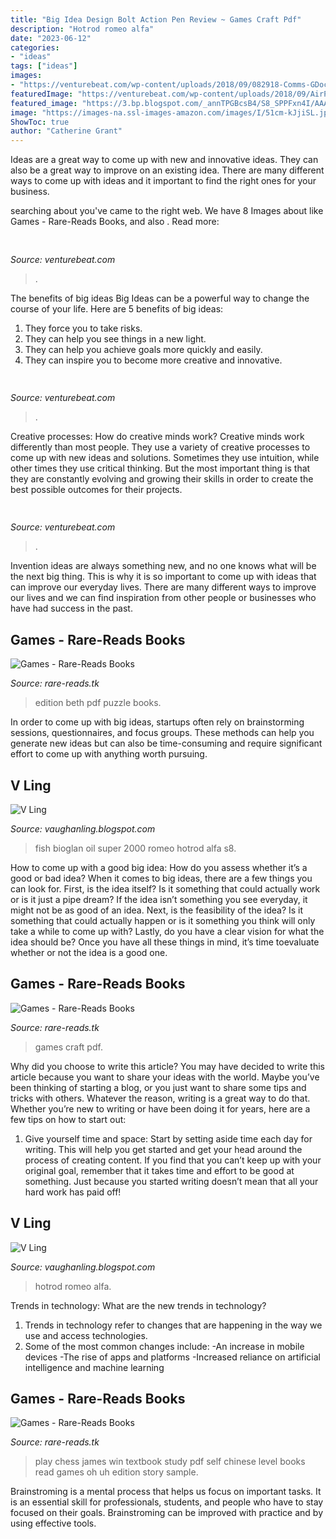 ```yaml
---
title: "Big Idea Design Bolt Action Pen Review ~ Games Craft Pdf"
description: "Hotrod romeo alfa"
date: "2023-06-12"
categories:
- "ideas"
tags: ["ideas"]
images:
- "https://venturebeat.com/wp-content/uploads/2018/09/082918-Comms-GDocs-HDR.png?w=800"
featuredImage: "https://venturebeat.com/wp-content/uploads/2018/09/AirPower.jpg?w=800"
featured_image: "https://3.bp.blogspot.com/_annTPGBcsB4/S8_SPPFxn4I/AAAAAAAADXI/7lfdSGAZhHw/s1600/1-layer-car2.jpg"
image: "https://images-na.ssl-images-amazon.com/images/I/51cm-kJjiSL.jpg"
ShowToc: true
author: "Catherine Grant"
---
```



Ideas are a great way to come up with new and innovative ideas. They can also be a great way to improve on an existing idea. There are many different ways to come up with ideas and it important to find the right ones for your business.

	

		
searching about  you've came to the right web. We have 8 Images about  like Games - Rare-Reads Books,  and also . Read more:
		
    
## 

<img loading=lazy src="https://venturebeat.com/wp-content/uploads/2018/09/AirPower.jpg?w=800" onerror="this.onerror=null;this.src='https://tse4.mm.bing.net/th?id=OIP.77Djx9WEhc1GWJsGwDFtugHaFK&amp;pid=15.1';" alt="">

_Source: venturebeat.com_

>. 

	

The benefits of big ideas
Big Ideas can be a powerful way to change the course of your life. Here are 5 benefits of big ideas:
1. They force you to take risks.
2. They can help you see things in a new light.
3. They can help you achieve goals more quickly and easily.
4. They can inspire you to become more creative and innovative.

    
## 

<img loading=lazy src="https://venturebeat.com/wp-content/uploads/2019/06/shopify-fullfilment-network.png" onerror="this.onerror=null;this.src='https://tse2.mm.bing.net/th?id=OIP.fmKUGeCjVcXOPqKzqQ_hWQHaDM&amp;pid=15.1';" alt="">

_Source: venturebeat.com_

>. 

	

Creative processes: How do creative minds work?
Creative minds work differently than most people. They use a variety of creative processes to come up with new ideas and solutions. Sometimes they use intuition, while other times they use critical thinking. But the most important thing is that they are constantly evolving and growing their skills in order to create the best possible outcomes for their projects.

    
## 

<img loading=lazy src="https://venturebeat.com/wp-content/uploads/2018/09/082918-Comms-GDocs-HDR.png?w=800" onerror="this.onerror=null;this.src='https://tse2.mm.bing.net/th?id=OIP.n5RtJHTSJSf-uY6LARsZIgHaDo&amp;pid=15.1';" alt="">

_Source: venturebeat.com_

>. 

	

Invention ideas are always something new, and no one knows what will be the next big thing. This is why it is so important to come up with ideas that can improve our everyday lives. There are many different ways to improve our lives and we can find inspiration from other people or businesses who have had success in the past.

    
## Games - Rare-Reads Books

<img loading=lazy src="https://images-na.ssl-images-amazon.com/images/I/51HA0D4W74L._SX301_BO1,204,203,200_.jpg" onerror="this.onerror=null;this.src='https://tse1.mm.bing.net/th?id=OIP.jbhlAP8ETk1NN0AgwXqzhwAAAA&amp;pid=15.1';" alt="Games - Rare-Reads Books">

_Source: rare-reads.tk_

>edition beth pdf puzzle books. 

	

In order to come up with big ideas, startups often rely on brainstorming sessions, questionnaires, and focus groups. These methods can help you generate new ideas but can also be time-consuming and require significant effort to come up with anything worth pursuing.

    
## V Ling

<img loading=lazy src="https://4.bp.blogspot.com/_annTPGBcsB4/S8_SOlLInuI/AAAAAAAADXA/zu3RJ0L0yEw/s1600/1+layer+car.jpg" onerror="this.onerror=null;this.src='https://tse4.mm.bing.net/th?id=OIP.aJgJlyurC93ZdvxiE5REGwHaE8&amp;pid=15.1';" alt="V Ling">

_Source: vaughanling.blogspot.com_

>fish bioglan oil super 2000 romeo hotrod alfa s8. 

	

How to come up with a good big idea: How do you assess whether it’s a good or bad idea?
When it comes to big ideas, there are a few things you can look for. First, is the idea itself? Is it something that could actually work or is it just a pipe dream? If the idea isn’t something you see everyday, it might not be as good of an idea. Next, is the feasibility of the idea? Is it something that could actually happen or is it something you think will only take a while to come up with? Lastly, do you have a clear vision for what the idea should be? Once you have all these things in mind, it’s time toevaluate whether or not the idea is a good one.

    
## Games - Rare-Reads Books

<img loading=lazy src="https://images-na.ssl-images-amazon.com/images/I/51cm-kJjiSL.jpg" onerror="this.onerror=null;this.src='https://tse3.mm.bing.net/th?id=OIP.dxFXg9y5lzWPE7fbDiU6gQAAAA&amp;pid=15.1';" alt="Games - Rare-Reads Books">

_Source: rare-reads.tk_

>games craft pdf. 

	

Why did you choose to write this article?
You may have decided to write this article because you want to share your ideas with the world. Maybe you’ve been thinking of starting a blog, or you just want to share some tips and tricks with others. Whatever the reason, writing is a great way to do that. Whether you’re new to writing or have been doing it for years, here are a few tips on how to start out:
1. Give yourself time and space: Start by setting aside time each day for writing. This will help you get started and get your head around the process of creating content. If you find that you can’t keep up with your original goal, remember that it takes time and effort to be good at something. Just because you started writing doesn’t mean that all your hard work has paid off!


    
## V Ling

<img loading=lazy src="https://3.bp.blogspot.com/_annTPGBcsB4/S8_SPPFxn4I/AAAAAAAADXI/7lfdSGAZhHw/s1600/1-layer-car2.jpg" onerror="this.onerror=null;this.src='https://tse3.mm.bing.net/th?id=OIP.IKuHdHDS9mUMQgVIFTI7eAHaE8&amp;pid=15.1';" alt="V Ling">

_Source: vaughanling.blogspot.com_

>hotrod romeo alfa. 

	

Trends in technology: What are the new trends in technology?
1. Trends in technology refer to changes that are happening in the way we use and access technologies. 
2. Some of the most common changes include: 
-An increase in mobile devices 
-The rise of apps and platforms 
-Increased reliance on artificial intelligence and machine learning 

    
## Games - Rare-Reads Books

<img loading=lazy src="https://images-na.ssl-images-amazon.com/images/I/51qaSlZ%2BHVL._SX328_BO1,204,203,200_.jpg" onerror="this.onerror=null;this.src='https://tse2.mm.bing.net/th?id=OIP.nQXWJEceOSVF7M3yQ5WB4wAAAA&amp;pid=15.1';" alt="Games - Rare-Reads Books">

_Source: rare-reads.tk_

>play chess james win textbook study pdf self chinese level books read games oh uh edition story sample. 

	

Brainstroming is a mental process that helps us focus on important tasks. It is an essential skill for professionals, students, and people who have to stay focused on their goals. Brainstroming can be improved with practice and by using effective tools.

